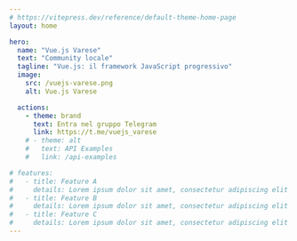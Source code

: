 ```yaml
---
# https://vitepress.dev/reference/default-theme-home-page
layout: home

hero:
  name: "Vue.js Varese"
  text: "Community locale"
  tagline: "Vue.js: il framework JavaScript progressivo"
  image:
    src: /vuejs-varese.png
    alt: Vue.js Varese

  actions:
    - theme: brand
      text: Entra nel gruppo Telegram
      link: https://t.me/vuejs_varese
    # - theme: alt
    #   text: API Examples
    #   link: /api-examples

# features:
#   - title: Feature A
#     details: Lorem ipsum dolor sit amet, consectetur adipiscing elit
#   - title: Feature B
#     details: Lorem ipsum dolor sit amet, consectetur adipiscing elit
#   - title: Feature C
#     details: Lorem ipsum dolor sit amet, consectetur adipiscing elit
---
```



